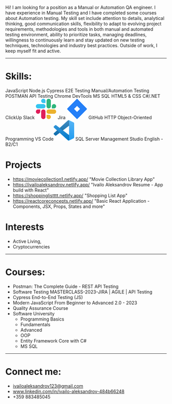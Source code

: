 Hi! I am looking for a position as a Manual or Automation QA engineer. I have experience in Manual Testing and I have completed some courses about Automation testing. My skill set include attention to details, analytical thinking, good communication skills, flexibility to adapt to evolving project requirements, methodologies and tools in both manual and automated testing environment, ability to prioritize tasks, managing deadlines, willingness to continuously learn and stay updated on new testing techniques, technologies and industry best practices. Outside of work, I keep myself fit and active.
- - - - - - - - - - - - - - - - - - - - - - - - - - - - - - - - - - - - - - - - - - - 
# Skills:
JavaScript
Node.js
Cypress E2E Testing
Manual/Automation Testing
POSTMAN API Testing 
Chrome DevTools
MS SQL
HTML5 & CSS
C#/.NET
ClickUp
Slack ![Slack](https://github.com/IvailoAleksandrov/IvailoAleksandrovResume/blob/main/src/icons/Slack.png)
Jira ![Jira](https://github.com/IvailoAleksandrov/IvailoAleksandrovResume/blob/main/src/icons/jira.png)
GitHub
HTTP
Object-Oriented Programming
VS Code![VS Code](https://github.com/IvailoAleksandrov/IvailoAleksandrovResume/blob/main/src/icons/VS%20Code.webp)
SQL Server Management Studio
English - B2/C1
 
# Projects
- https://moviecollection1.netlify.app/  "Movie Collection Library App"
- https://ivailoaleksandrov.netlify.app/ "Ivailo Aleksandrov Resume - App build with React"
- https://shoppinglistttt.netlify.app/   "Shopping List App"
- https://reactcoreconcepts.netlify.app/    "Basic React Application - Components, JSX, Props, States and more"


# Interests 
- Active Living,
- Cryptocurrencies
- - - - - - - - - - - - - - - - - - - - - - - - - - - - - - - - - - - - - - - - - - - 
# Courses:
- Postman: The Complete Guide - REST API Testing
- Software Testing MASTERCLASS-2023-JIRA | AGILE | API Testing
- Cypress End-to-End Testing (JS)
- Modern JavaScript From Beginner to Advanced 2.0 - 2023
- Quality Assurance Course
- Software University
  - Programming Basics
  - Fundamentals
  - Advanced
  - OOP
  - Entity Framework Core with C#
  - MS SQL
- - - - - - - - - - - - - - - - - - - - - - - - - - - - - - - - - - - - - - - - - - - 
# Connect me:
- ivailoaleksandrov123@gmail.com
- www.linkedin.com/in/ivailo-aleksandrov-484b66248
- +359 883485045

